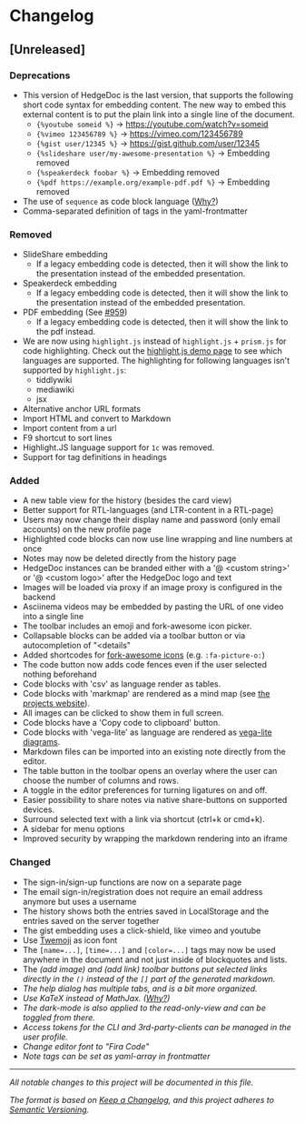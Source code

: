 <!--
SPDX-FileCopyrightText: 2021 The HedgeDoc developers (see AUTHORS file)

SPDX-License-Identifier: CC-BY-SA-4.0
-->

# Changelog

## [Unreleased]

### Deprecations
- This version of HedgeDoc is the last version, that supports the following short code syntax for embedding content. The
  new way to embed this external content is to put the plain link into a single line of the document.
    - `{%youtube someid %}` -> https://youtube.com/watch?v=someid
    - `{%vimeo 123456789 %}` -> https://vimeo.com/123456789
    - `{%gist user/12345 %}` -> https://gist.github.com/user/12345
    - `{%slideshare user/my-awesome-presentation %}` -> Embedding removed
    - `{%speakerdeck foobar %}` -> Embedding removed
    - `{%pdf https://example.org/example-pdf.pdf %}` -> Embedding removed
- The use of `sequence` as code block language ([Why?](https://hedgedoc.org/faq/))
- Comma-separated definition of tags in the yaml-frontmatter

### Removed

- SlideShare embedding
    - If a legacy embedding code is detected, then it will show the link to the presentation instead of the embedded
      presentation.
- Speakerdeck embedding
    - If a legacy embedding code is detected, then it will show the link to the presentation instead of the embedded
      presentation.
- PDF embedding (See [#959](https://github.com/hedgedoc/react-client/issues/959))
    - If a legacy embedding code is detected, then it will show the link to the pdf instead.
- We are now using `highlight.js` instead of `highlight.js` + `prism.js` for code highlighting. Check out
  the [highlight.js demo page](https://highlightjs.org/static/demo/) to see which languages are supported. The
  highlighting for following languages isn't supported by `highlight.js`:
    - tiddlywiki
    - mediawiki
    - jsx
- Alternative anchor URL formats
- Import HTML and convert to Markdown
- Import content from a url
- F9 shortcut to sort lines
- Highlight.JS language support for `1c` was removed.
- Support for tag definitions in headings

### Added

- A new table view for the history (besides the card view)
- Better support for RTL-languages (and LTR-content in a RTL-page)
- Users may now change their display name and password (only email accounts) on the new profile page
- Highlighted code blocks can now use line wrapping and line numbers at once
- Notes may now be deleted directly from the history page
- HedgeDoc instances can be branded either with a '@ \<custom string\>' or '@ \<custom logo\>' after the HedgeDoc logo and text
- Images will be loaded via proxy if an image proxy is configured in the backend
- Asciinema videos may be embedded by pasting the URL of one video into a single line
- The toolbar includes an emoji and fork-awesome icon picker.
- Collapsable blocks can be added via a toolbar button or via autocompletion of "<details"
- Added shortcodes for [fork-awesome icons](https://forkaweso.me/Fork-Awesome/icons/) (e.g. `:fa-picture-o:`)
- The code button now adds code fences even if the user selected nothing beforehand
- Code blocks with 'csv' as language render as tables.
- Code blocks with 'markmap' are rendered as a mind map (see [the projects website](https://markmap.js.org/repl)).
- All images can be clicked to show them in full screen.
- Code blocks have a 'Copy code to clipboard' button.
- Code blocks with 'vega-lite' as language are rendered as [vega-lite diagrams](https://vega.github.io/vega-lite/examples/).
- Markdown files can be imported into an existing note directly from the editor.
- The table button in the toolbar opens an overlay where the user can choose the number of columns and rows.
- A toggle in the editor preferences for turning ligatures on and off.
- Easier possibility to share notes via native share-buttons on supported devices.
- Surround selected text with a link via shortcut (ctrl+k or cmd+k).
- A sidebar for menu options
- Improved security by wrapping the markdown rendering into an iframe

### Changed

- The sign-in/sign-up functions are now on a separate page
- The email sign-in/registration does not require an email address anymore but uses a username
- The history shows both the entries saved in LocalStorage and the entries saved on the server together
- The gist embedding uses a click-shield, like vimeo and youtube
- Use [Twemoji](https://twemoji.twitter.com/) as icon font
- The `[name=...]`, `[time=...]` and `[color=...]` tags may now be used anywhere in the document and not just inside of blockquotes and lists.
- The <i class="fa fa-picture-o"/> (add image) and <i class="fa fa-link"/> (add link) toolbar buttons put selected links directly in the `()` instead of the `[]` part of the generated markdown.
- The help dialog has multiple tabs, and is a bit more organized.
- Use KaTeX instead of MathJax. ([Why?](https://hedgedoc.org/faq/))
- The dark-mode is also applied to the read-only-view and can be toggled from there.
- Access tokens for the CLI and 3rd-party-clients can be managed in the user profile.
- Change editor font to "Fira Code"
- Note tags can be set as yaml-array in frontmatter

---

All notable changes to this project will be documented in this file.

The format is based on [Keep a Changelog](https://keepachangelog.com/en/1.0.0/),
and this project adheres to [Semantic Versioning](https://semver.org/spec/v2.0.0.html).
